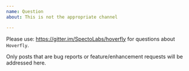```yaml
---
name: Question
about: This is not the appropriate channel

---
```


Please use: https://gitter.im/SpectoLabs/hoverfly for questions about `Hoverfly`.

Only posts that are bug reports or feature/enhancement requests will be addressed here.
